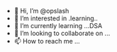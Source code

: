 - 👋 Hi, I’m @opslash
- 👀 I’m interested in .learning..
- 🌱 I’m currently learning ...DSA
- 💞️ I’m looking to collaborate on ...
- 📫 How to reach me ...

<!---
opslash/opslash is a ✨ special ✨ repository because its `README.md` (this file) appears on your GitHub profile.
You can click the Preview link to take a look at your changes.
--->
